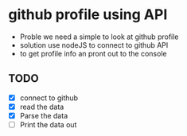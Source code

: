 # github profile using API

- Proble we need a simple to look at github profile
- solution use nodeJS to connect to github API
- to get profile info an pront out to the console

## TODO

- [x] connect to github
- [x] read the data
- [x] Parse the data
- [ ] Print the data out
